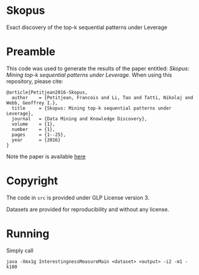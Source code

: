 # Skopus
Exact discovery of the top-k sequential patterns under Leverage

# Preamble

This code was used to generate the results of the paper entitled: 
*Skopus: Mining top-k sequential patterns under Leverage*.
When using this repository, please cite:
```
@article{Petitjean2016-Skopus,
  author    = {Petitjean, Francois and Li, Tao and Tatti, Nikolaj and Webb, Geoffrey I.},
  title     = {Skopus: Mining top-k sequential patterns under Leverage},
  journal   = {Data Mining and Knowledge Discovery},
  volume    = {1},
  number    = {1},
  pages     = {1--25},
  year      = {2016}
}
```
Note the paper is available [here](Skopus-paper.pdf)


# Copyright
The code in `src` is provided under GLP License version 3. 

Datasets are provided for reproducibility and without any license. 

# Running
Simply call
```
java -Xmx1g InterestingnessMeasureMain <dataset> <output> -i2 -m1 -k100
```

